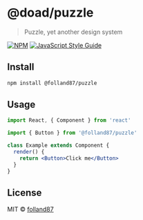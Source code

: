 # @doad/puzzle

> Puzzle, yet another design system

[![NPM](https://img.shields.io/npm/v/@doad/puzzle.svg)](https://www.npmjs.com/package/@doad/puzzle) [![JavaScript Style Guide](https://img.shields.io/badge/code_style-standard-brightgreen.svg)](https://standardjs.com)

## Install

```bash
npm install @folland87/puzzle
```

## Usage

```jsx
import React, { Component } from 'react'

import { Button } from '@folland87/puzzle'

class Example extends Component {
  render() {
    return <Button>Click me</Button>
  }
}
```

## License

MIT © [folland87](https://github.com/folland87)
